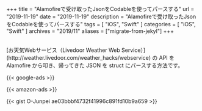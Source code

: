+++
title =  "Alamofireで受け取ったJsonをCodableを使ってパースする"
url = "2019-11-19"
date = "2019-11-19"
description = "Alamofireで受け取ったJsonをCodableを使ってパースする"
tags = [
    "iOS", "Swift"
]
categories = [
    "iOS", "Swift"
]
archives = "2019/11"
aliases = ["migrate-from-jekyl"]
+++

<br>
[お天気Webサービス（Livedoor Weather Web Service）](http://weather.livedoor.com/weather_hacks/webservice) の API を Alamofire から叩き、帰ってきた JSON を struct にパースする方法です。

<!-- Google Ads -->
{{< google-ads >}}

<!-- Amazon Ads -->
{{< amazon-ads >}}

{{< gist O-Junpei ae03bbbf4732f41996c891fd10b9a659 >}}
